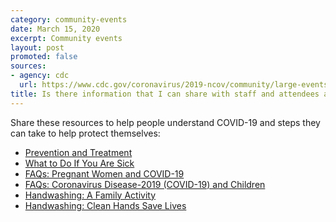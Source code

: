 ```yaml
---
category: community-events
date: March 15, 2020
excerpt: Community events
layout: post
promoted: false
sources:
- agency: cdc
  url: https://www.cdc.gov/coronavirus/2019-ncov/community/large-events/event-planners-and-attendees-faq.html
title: Is there information that I can share with staff and attendees about COVID-19?
---
```


Share these resources to help people understand COVID-19 and steps they can take to help protect themselves:

* <a href="https://www.cdc.gov/coronavirus/2019-ncov/about/prevention-treatment.html"> Prevention and Treatment</a>
* <a href="https://www.cdc.gov/coronavirus/2019-ncov/about/steps-when-sick.html"> What to Do If You Are Sick</a>
* <a href="https://www.cdc.gov/coronavirus/2019-ncov/specific-groups/pregnancy-faq.html"> FAQs: Pregnant Women and COVID-19</a>
* <a href="https://www.cdc.gov/coronavirus/2019-ncov/specific-groups/children-faq.html"> FAQs: Coronavirus Disease-2019 (COVID-19) and Children</a>
* <a href="https://www.cdc.gov/handwashing/handwashing-family.html"> Handwashing: A Family Activity</a> 
* <a href="http://www.cdc.gov/handwashing"> Handwashing: Clean Hands Save Lives</a>